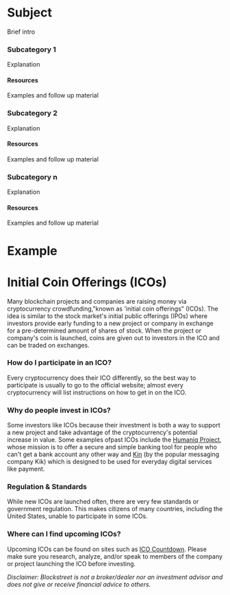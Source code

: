 # Subject
Brief intro

### Subcategory 1
Explanation

#### Resources
Examples and follow up material


### Subcategory 2
Explanation

#### Resources
Examples and follow up material

### Subcategory n
Explanation

#### Resources
Examples and follow up material


# Example

# Initial Coin Offerings (ICOs)
Many blockchain projects and companies are raising money via
cryptocurrency crowdfunding,"known as 'initial coin offerings"
(ICOs). The idea is similar to the stock market's initial public offerings
(IPOs) where investors provide early funding to a new project or company in
exchange for a pre-determined amount of shares of stock. When the
project or company's coin is launched, coins are given out to investors
in the ICO and can be traded on exchanges.
 
### How do I participate in an ICO?
Every cryptocurrency does their ICO differently, so the best way to
participate is usually to go to the official website; almost every
cryptocurrency will list instructions on how to get in on the ICO.

### Why do people invest in ICOs?
Some investors like ICOs because their investment is both a way to
support a new project and take advantage of the cryptocurrency's
potential increase in value. Some examples ofpast ICOs include the
[Humaniq Project](https://humaniq.co/?_ga=2.129434761.488867700.1493844992-998258822.1493844750),
whose mission is to offer a secure and simple banking tool for people
who can't get a bank account any other way and
[Kin](https://kin.kik.com/#Newsletter) (by the popular messaging
company Kik) which is designed to be used for everyday digital services
like payment.
 
### Regulation & Standards
While new ICOs are launched often, there are very few standards or
government regulation. This makes citizens of many countries, including 
the United States, unable to participate in some ICOs.

### Where can I find upcoming ICOs?
Upcoming ICOs can be found on sites such as
[ICO Countdown](http://www.icocountdown.com/). Please make sure you
research, analyze, and/or speak to members of the company or project
launching the ICO before investing.

*Disclaimer: Blockstreet is not a broker/dealer nor an investment
advisor and does not give or receive financial advice to others.*
